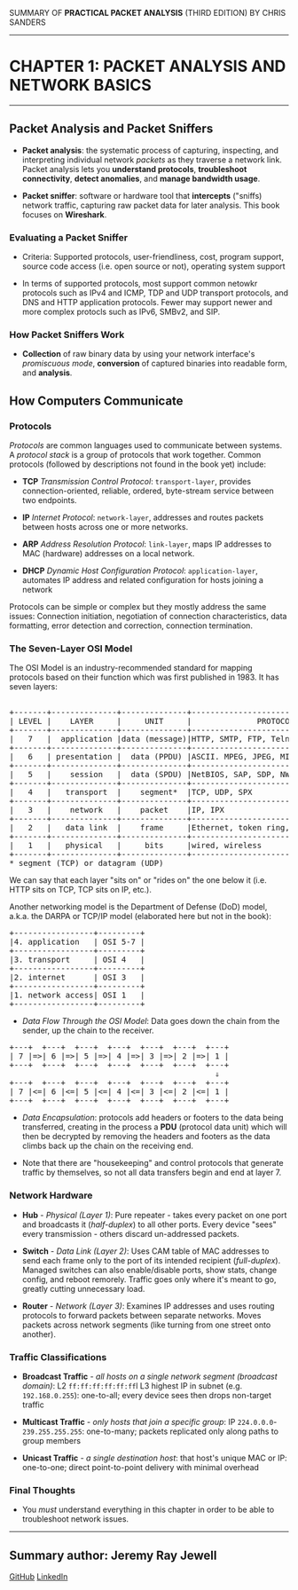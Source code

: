 SUMMARY OF 
**PRACTICAL PACKET ANALYSIS** 
(THIRD EDITION) BY CHRIS SANDERS

---

# CHAPTER 1: PACKET ANALYSIS AND NETWORK BASICS	

---

## Packet Analysis and Packet Sniffers

- **Packet analysis**: the systematic process of capturing, inspecting, and interpreting individual network *packets* as they traverse a network link. Packet analysis lets you **understand protocols**, **troubleshoot connectivity**, **detect anomalies**, and **manage bandwidth usage**.

- **Packet sniffer**: software or hardware tool that **intercepts** ("sniffs) network traffic, capturing raw packet data for later analysis. This book focuses on **Wireshark**.

### Evaluating a Packet Sniffer

- Criteria: Supported protocols, user-friendliness, cost, program support, source code access (i.e. open source or not), operating system support

- In terms of supported protocols, most support common netowkr protocols such as IPv4 and ICMP, TDP and UDP transport protocols, and DNS and HTTP application protocols. Fewer may support newer and more complex protocls such as IPv6, SMBv2, and SIP.

### How Packet Sniffers Work

- **Collection** of raw binary data by using your network interface's *promiscuous mode*, **conversion** of captured binaries into readable form, and **analysis**.

## How Computers Communicate

### Protocols

*Protocols* are common languages used to communicate between systems. A *protocol stack* is a group of protocols that work together. Common protocols (followed by descriptions not found in the book yet) include:

- **TCP** *Transmission Control Protocol*: `transport-layer`, provides connection-oriented, reliable, ordered, byte-stream service between two endpoints.

- **IP** *Internet Protocol*: `network-layer`, addresses and routes packets between hosts across one or more networks.

- **ARP** *Address Resolution Protocol*: `link-layer`, maps IP addresses to MAC (hardware) addresses on a local network.

- **DHCP** *Dynamic Host Configuration Protocol*: `application-layer`, automates IP address and related configuration for hosts joining a network

Protocols can be simple or complex but they mostly address the same issues: Connection initiation, negotiation of connection characteristics, data formatting, error detection and correction, connection termination.

### The Seven-Layer OSI Model

The OSI Model is an industry-recommended standard for mapping protocols based on their function which was first published in 1983. It has seven layers:
<pre markdown>                                                               
+-------+--------------+--------------+-------------------------------------+
| LEVEL |    LAYER     |     UNIT     |              PROTOCOLS              |
+-------+--------------+--------------+-------------------------------------+
|   7   |  application |data (message)|HTTP, SMTP, FTP, Telnet              |
+-------+--------------+--------------+-------------------------------------+
|   6   | presentation |  data (PPDU) |ASCII. MPEG, JPEG, MIDI              |
+-------+--------------+--------------+-------------------------------------+
|   5   |    session   |  data (SPDU) |NetBIOS, SAP, SDP, NWLink            |
+-------+--------------+--------------+-------------------------------------+
|   4   |   transport  |    segment*  |TCP, UDP, SPX                        |
+-------+--------------+--------------+-------------------------------------+
|   3   |    network   |    packet    |IP, IPX                              |
+-------+--------------+--------------+-------------------------------------+
|   2   |   data link  |    frame     |Ethernet, token ring, FDDI, AppleTalk|
+-------+--------------+--------------+-------------------------------------+
|   1   |   physical   |     bits     |wired, wireless                      |
+-------+--------------+--------------+-------------------------------------+
* segment (TCP) or datagram (UDP)
</pre>
We can say that each layer "sits on" or "rides on" the one below it (i.e. HTTP sits on TCP, TCP sits on IP, etc.).

Another networking model is the Department of Defense (DoD) model, a.k.a. the DARPA or TCP/IP model (elaborated here but not in the book):
<pre markdown>
+-----------------+---------+
|4. application   | OSI 5-7 |
+-----------------+---------+
|3. transport     | OSI 4   |
+-----------------+---------+
|2. internet      | OSI 3   |
+-----------------+---------+
|1. network access| OSI 1   |
+-----------------+---------+
</pre>

- *Data Flow Through the OSI Model*: Data goes down the chain from the sender, up the chain to the receiver.
<pre markdown>
+---+  +---+  +---+  +---+  +---+  +---+  +---+
| 7 |=>| 6 |=>| 5 |=>| 4 |=>| 3 |=>| 2 |=>| 1 |
+---+  +---+  +---+  +---+  +---+  +---+  +---+
                                            ⇓
+---+  +---+  +---+  +---+  +---+  +---+  +---+
| 7 |<=| 6 |<=| 5 |<=| 4 |<=| 3 |<=| 2 |<=| 1 |
+---+  +---+  +---+  +---+  +---+  +---+  +---+
</pre>

- *Data Encapsulation*: protocols add headers or footers to the data being transferred, creating in the process a **PDU** (protocol data unit) which will then be decrypted by removing the headers and footers as the data climbs back up the chain on the receiving end.

- Note that there are "housekeeping" and control protocols that generate traffic by themselves, so not all data transfers begin and end at layer 7.

### Network Hardware

- **Hub** - *Physical (Layer 1)*: Pure repeater - takes every packet on one port and broadcasts it (*half-duplex*) to all other ports. Every device "sees" every transmission - others discard un-addressed packets.

- **Switch** - *Data Link (Layer 2)*: Uses CAM table of MAC addresses to send each frame only to the port of its intended recipient (*full-duplex*). Managed switches can also enable/disable ports, show stats, change config, and reboot remorely. Traffic goes only where it's meant to go, greatly cutting unnecessary load.

- **Router** - *Network (Layer 3)*: Examines IP addresses and uses routing protocols to forward packets between separate networks. Moves packets across network segments (like turning from one street onto another).

### Traffic Classifications

- **Broadcast Traffic** - *all hosts on a single network segment (broadcast domain)*: L2 `ff:ff:ff:ff:ff:ff`l L3 highest IP in subnet (e.g. `192.168.0.255`): one-to-all; every device sees then drops non-target traffic

- **Multicast Traffic** - *only hosts that join a specific group*: IP `224.0.0.0`-`239.255.255.255`: one-to-many; packets replicated only along paths to group members

- **Unicast Traffic** - *a single destination host*: that host's unique MAC or IP: one-to-one; direct point-to-point delivery with minimal overhead

### Final Thoughts

- You *must* understand everything in this chapter in order to be able to troubleshoot network issues.

---

## Summary author: **Jeremy Ray Jewell**
[GitHub](https://github.com/jeremyrayjewell)
[LinkedIn](https://www.linkedin.com/in/jeremyrayjewell)